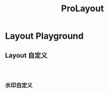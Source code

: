 ﻿---
title: ProLayout
nav:
  title: Playground
  path: /playground
group:
  path: /
---

# Layout Playground

## Layout 自定义

<code src="../../packages/layout/src/demos/dynamic-settings.tsx" height="500px" iframe="760px" background="#f5f5f5" title="属性展示"/>

## 水印自定义

<code src="../../packages/layout/src/components/WaterMark/demos/custom.tsx" background="#f0f2f5" iframe="512px" height="498px"/>
